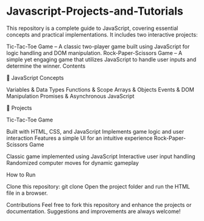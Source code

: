 # Javascript-Projects-and-Tutorials
This repository is a complete guide to JavaScript, covering essential concepts and practical implementations. It includes two interactive projects:

Tic-Tac-Toe Game – A classic two-player game built using JavaScript for logic handling and DOM manipulation.
Rock-Paper-Scissors Game – A simple yet engaging game that utilizes JavaScript to handle user inputs and determine the winner.
Contents

📌 JavaScript Concepts

Variables & Data Types
Functions & Scope
Arrays & Objects
Events & DOM Manipulation
Promises & Asynchronous JavaScript

📌 Projects

Tic-Tac-Toe Game

Built with HTML, CSS, and JavaScript
Implements game logic and user interaction
Features a simple UI for an intuitive experience
Rock-Paper-Scissors Game

Classic game implemented using JavaScript
Interactive user input handling
Randomized computer moves for dynamic gameplay

How to Run

Clone this repository:
git clone <repo-link>
Open the project folder and run the HTML file in a browser.

Contributions
Feel free to fork this repository and enhance the projects or documentation. Suggestions and improvements are always welcome!


